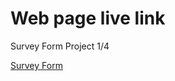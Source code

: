 <h1>Web page live link</h1>

<p>Survey Form Project 1/4</p>
<a href="http://surveyform.epizy.com/?i=1"> Survey Form</a>
